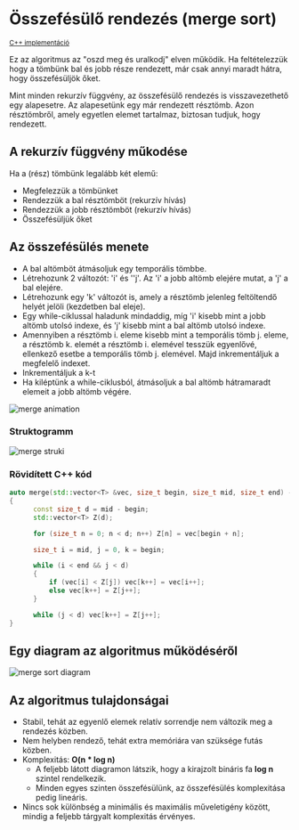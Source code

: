 # Összefésülő rendezés (merge sort)
<sup>[C++ implementáció](https://github.com/vismate/Algoritmusok/blob/main/src/MergeSort.cpp)</sup>

Ez az algoritmus az "oszd meg és uralkodj" elven működik. Ha feltételezzük hogy a tömbünk bal és jobb része rendezett, már csak annyi maradt hátra, hogy összefésüljök őket.  

Mint minden rekurzív függvény, az összefésülő rendezés is visszavezethető egy alapesetre. Az alapesetünk egy már rendezett résztömb. Azon résztömbről, amely egyetlen elemet tartalmaz, biztosan tudjuk, hogy rendezett.

## A rekurzív függvény műkodése
Ha a (rész) tömbünk legalább két elemű:

 - Megfelezzük a tömbünket
 - Rendezzük a bal résztömböt (rekurzív hívás)
 - Rendezzük a jobb résztömböt (rekurzív hívás)
 - Összefésüljük őket

## Az összefésülés menete

  - A bal altömböt átmásoljuk egy temporális tömbbe.
  - Létrehozunk 2 változót: 'i' és ''j'. Az 'i' a jobb altömb elejére mutat, a 'j' a bal elejére.
  - Létrehozunk egy 'k' változót is, amely a résztömb jelenleg feltöltendő helyét jelöli (kezdetben bal eleje).
  - Egy while-ciklussal haladunk mindaddig, míg 'i' kisebb mint a jobb altömb utolsó indexe, és 'j' kisebb mint a bal altömb utolsó indexe.
  - Amennyiben a résztömb i. eleme kisebb mint a temporális tömb j. eleme, a résztömb k. elemét a résztömb i. elemével tesszük egyenlővé, ellenkező esetbe a temporális tömb j. elemével. Majd inkrementáljuk a megfelelő indexet.
  - Inkrementáljuk a k-t
  - Ha kiléptünk a while-ciklusból, átmásoljuk a bal altömb hátramaradt elemeit a jobb altömb végére.

  ![merge animation](/Algoritmusok/assets/MergeSortAnimation.gif)

### Struktogramm
  ![merge struki](/Algoritmusok/assets/MergeSortStruki.png)

### Rövidített C++ kód
  ```c++
  auto merge(std::vector<T> &vec, size_t begin, size_t mid, size_t end) -> void
{
        const size_t d = mid - begin;
        std::vector<T> Z(d);

        for (size_t n = 0; n < d; n++) Z[n] = vec[begin + n];

        size_t i = mid, j = 0, k = begin;

        while (i < end && j < d)
        {
            if (vec[i] < Z[j]) vec[k++] = vec[i++];
            else vec[k++] = Z[j++];
        }

        while (j < d) vec[k++] = Z[j++];        
}
  ```
## Egy diagram az algoritmus működéséről
  ![merge sort diagram](/Algoritmusok/assets/MergeSortDiagram.png)

## Az algoritmus tulajdonságai

 - Stabil, tehát az egyenlő elemek relatív sorrendje nem változik meg a rendezés közben.
 - Nem helyben rendező, tehát extra memóriára van szüksége futás közben.
 - Komplexitás: <strong>O(n * log n)</strong>
    - A feljebb látott diagramon látszik, hogy a kirajzolt bináris fa <strong>log n </strong> szintel rendelkezik.
    - Minden egyes szinten összefésülünk, az összefésülés komplexitása pedig lineáris.
- Nincs sok különbség a minimális és maximális műveletigény között, mindig a feljebb tárgyalt komplexitás érvényes.